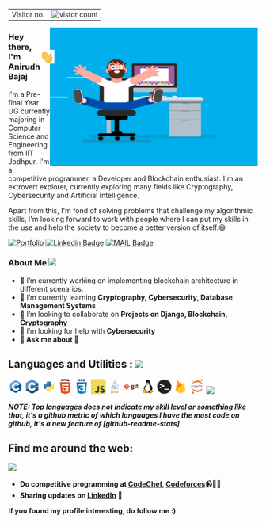 <table>
  <tr>
    <td>Visitor no.</td>
    <td><img src="https://profile-counter.glitch.me/bajajanirudh/count.svg" alt="vistor count" height="50" /></td>
  </tr>
</table>
<img align="right" height="280" width="420" alt="" src="https://github.com/bajajanirudh/bajajanirudh/blob/main/Assests/coder.gif">

### <span style="display: flex; align-items: center;">Hey there, I'm Anirudh Bajaj  <img src="https://github.com/bajajanirudh/bajajanirudh/blob/main/Assests/Hi.gif" width="29px"> </span>
I'm a Pre-final Year UG currently majoring in Computer Science and Engineering from IIT Jodhpur. I'm a competitive programmer, a Developer and Blockchain enthusiast. I'm an extrovert explorer, currently exploring many fields like Cryptography, Cybersecurity and Artificial Intelligence.

Apart from this, I'm fond of solving problems that challenge my algorithmic skills, I'm looking forward to work with people where I can put my skills in the use and help the society to become a better version of itself.😃

[![Portfolio](https://img.shields.io/badge/-Portfolio-lightgreen?style=flat-square&logo=Github&logoColor=black&link=https://bajajanirudh.github.io/)](https://bajajanirudh.github.io/)
[![Linkedin Badge](https://img.shields.io/badge/-LinkedinProfile-blue?style=flat-square&logo=Linkedin&logoColor=white&link=https://www.linkedin.com/in/bajajanirudh/)](https://www.linkedin.com/in/bajajanirudh/)
[![MAIL Badge](https://img.shields.io/badge/-bajaj.3@iitj.ac.in-c14438?style=flat-square&logo=Gmail&logoColor=white&link=mailto:bajaj.3@iitj.ac.in)](mailto:bajaj.3@iitj.ac.in)

### About Me <img src="https://camo.githubusercontent.com/7bf64c0124cdd39d5abc7bc192debd43dd4aae6c/68747470733a2f2f656d6f6a69732e736c61636b6d6f6a69732e636f6d2f656d6f6a69732f696d616765732f313533313834393433302f343234362f626c6f622d73756e676c61737365732e6769663f31353331383439343330" width="29px">

- 🔭 I’m currently working on implementing blockchain architecture in different scenarios. 
- 🌱 I’m currently learning <b>Cryptography, Cybersecurity, Database Management Systems</b>
- 👯 I’m looking to collaborate on <b>Projects on Django, Blockchain, Cryptography</b>
- 🤔 I’m looking for help with <b>Cybersecurity<b>
- 💬 Ask me about 🏏

## Languages and Utilities : <img src="https://camo.githubusercontent.com/40dff491d4e8123af55298ef908faedb66c463e5/68747470733a2f2f6d656469612e67697068792e636f6d2f6d656469612f57556c706c634d704f43456d5447427442572f67697068792e676966" width="39px">
<code><img height="30" src="https://raw.githubusercontent.com/github/explore/f3e22f0dca2be955676bc70d6214b95b13354ee8/topics/c/c.png"></code>
<code><img height="30" src="https://raw.githubusercontent.com/github/explore/80688e429a7d4ef2fca1e82350fe8e3517d3494d/topics/cpp/cpp.png"></code>
<code><img height="30" src="https://raw.githubusercontent.com/github/explore/80688e429a7d4ef2fca1e82350fe8e3517d3494d/topics/python/python.png"></code>
<code><img height="30" src="https://raw.githubusercontent.com/github/explore/80688e429a7d4ef2fca1e82350fe8e3517d3494d/topics/html/html.png"></code>
<code><img height="30" src="https://raw.githubusercontent.com/github/explore/80688e429a7d4ef2fca1e82350fe8e3517d3494d/topics/css/css.png"></code>
<code><img height="30" src="https://raw.githubusercontent.com/github/explore/80688e429a7d4ef2fca1e82350fe8e3517d3494d/topics/javascript/javascript.png"></code>
<code><img height="30" src="https://raw.githubusercontent.com/github/explore/80688e429a7d4ef2fca1e82350fe8e3517d3494d/topics/java/java.png"></code>
<code><img height="30" src="https://raw.githubusercontent.com/github/explore/80688e429a7d4ef2fca1e82350fe8e3517d3494d/topics/git/git.png"></code>
<code><img height="30" src="https://raw.githubusercontent.com/github/explore/80688e429a7d4ef2fca1e82350fe8e3517d3494d/topics/linux/linux.png"></code>
<code><img height="30" src="https://raw.githubusercontent.com/github/explore/80688e429a7d4ef2fca1e82350fe8e3517d3494d/topics/terminal/terminal.png"></code>
<code><img height="30" src="https://raw.githubusercontent.com/github/explore/80688e429a7d4ef2fca1e82350fe8e3517d3494d/topics/firebase/firebase.png"></code>
<code><img height="30" src="https://raw.githubusercontent.com/github/explore/80688e429a7d4ef2fca1e82350fe8e3517d3494d/topics/jupyter-notebook/jupyter-notebook.png"></code>
<code><img height="30" src="https://upload.wikimedia.org/wikipedia/commons/2/2d/Visual_Studio_Code_1.18_icon.svg"></code>


*NOTE: Top languages does not indicate my skill level or something like that, it's a github metric of which languages I have the most code on github, it's a new feature of [github-readme-stats]*

## Find me around the web:

<img src="https://i.pinimg.com/originals/1a/25/78/1a25782d8edd6f4f211bb418b604daaa.gif" width="24px">

- Do competitive programming at <a href="https://www.codechef.com/users/bajajaniruddh">CodeChef</a>, <a href="https://www.codeforces.com/profile/AnonymousH">Codeforces</a>📹✍🏾
- Sharing updates on <a href="https://www.linkedin.com/in/bajajanirudh/">LinkedIn</a> 💼

If you found my profile interesting, do follow me :) 
